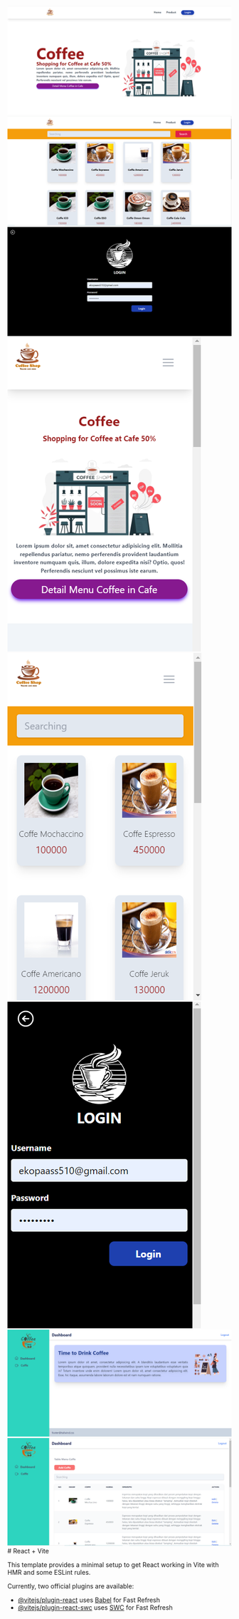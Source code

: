 <img src="https://github.com/ekopurnama25/react-learning/blob/master/PAGE_WEB_COFFE/01.PNG" />
<br/>
<img src="https://github.com/ekopurnama25/react-learning/blob/master/PAGE_WEB_COFFE/02.PNG" />
<br/>
<img src="https://github.com/ekopurnama25/react-learning/blob/master/PAGE_WEB_COFFE/03.PNG" />
<br/>
<img src="https://github.com/ekopurnama25/react-learning/blob/master/PAGE_WEB_COFFE/04.PNG" />
<img src="https://github.com/ekopurnama25/react-learning/blob/master/PAGE_WEB_COFFE/05.PNG" />
<img src="https://github.com/ekopurnama25/react-learning/blob/master/PAGE_WEB_COFFE/06.PNG" />
<br/>
<img src="https://github.com/ekopurnama25/react-learning/blob/master/PAGE_WEB_COFFE/07.PNG" />
<br/>
<img src="https://github.com/ekopurnama25/react-learning/blob/master/PAGE_WEB_COFFE/08.PNG" />
<br/>
# React + Vite

This template provides a minimal setup to get React working in Vite with HMR and some ESLint rules.

Currently, two official plugins are available:

- [@vitejs/plugin-react](https://github.com/vitejs/vite-plugin-react/blob/main/packages/plugin-react/README.md) uses [Babel](https://babeljs.io/) for Fast Refresh
- [@vitejs/plugin-react-swc](https://github.com/vitejs/vite-plugin-react-swc) uses [SWC](https://swc.rs/) for Fast Refresh
